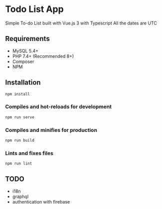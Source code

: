 # Todo List App

Simple To-do List built with Vue.js 3 with Typescript
All the dates are UTC

## Requirements

- MySQL 5.4+
- PHP 7.4+ (Recommended 8+)
- Composer
- NPM

## Installation

```bash
npm install
```

### Compiles and hot-reloads for development

```bash
npm run serve
```

### Compiles and minifies for production

```bash
npm run build
```

### Lints and fixes files

```bash
npm run lint
```

## TODO

- i18n
- graphql
- authentication with firebase
